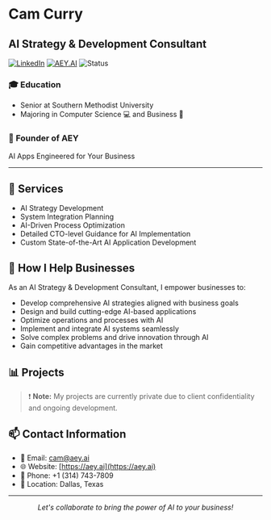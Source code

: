 # Cam Curry

## AI Strategy & Development Consultant

[![LinkedIn](https://img.shields.io/badge/LinkedIn-Connect-blue?style=for-the-badge&logo=linkedin)](https://www.linkedin.com/in/cameron-curry-b35b98260/)
[![AEY.AI](https://img.shields.io/badge/AEY.AI-000000?style=for-the-badge&logo=data:image/png;base64,iVBORw0KGgoAAAANSUhEUgAAAAEAAAABCAQAAAC1HAwCAAAAC0lEQVR42mNk+A8AAQUBAScY42YAAAAASUVORK5CYII=)](https://aey.ai)
![Status](https://img.shields.io/badge/Status-Selective%20Availability-yellow?style=for-the-badge)

### 🎓 Education
- Senior at Southern Methodist University
- Majoring in Computer Science 💻 and Business 💼

### 🚀 Founder of AEY
AI Apps Engineered for Your Business

---

## 🔧 Services

- AI Strategy Development
- System Integration Planning
- AI-Driven Process Optimization
- Detailed CTO-level Guidance for AI Implementation
- Custom State-of-the-Art AI Application Development

## 🚀 How I Help Businesses

As an AI Strategy & Development Consultant, I empower businesses to:

- Develop comprehensive AI strategies aligned with business goals
- Design and build cutting-edge AI-based applications
- Optimize operations and processes with AI
- Implement and integrate AI systems seamlessly
- Solve complex problems and drive innovation through AI
- Gain competitive advantages in the market

## 📊 Projects

> ❗ **Note:** My projects are currently private due to client confidentiality and ongoing development.

## 📫 Contact Information

- 📧 Email: [cam@aey.ai](mailto:cam@aey.ai)
- 🌐 Website: [https://aey.ai](https://aey.ai)
- 📱 Phone: +1 (314) 743-7809
- 📍 Location: Dallas, Texas

---

<p align="center">
  <i>Let's collaborate to bring the power of AI to your business!</i>
</p>
